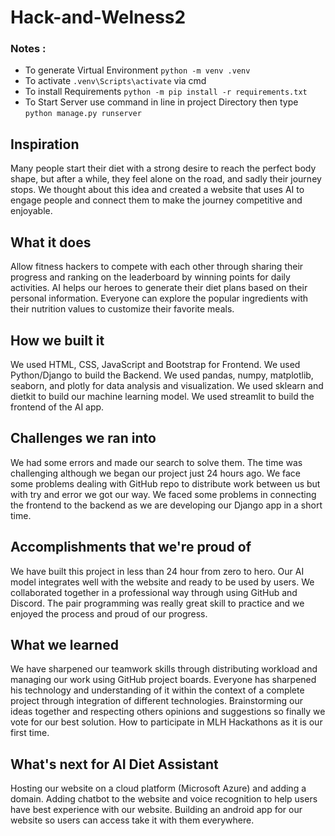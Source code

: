 # Hack-and-Welness2
### Notes :
- To generate Virtual Environment `python -m venv .venv`
- To activate `.venv\Scripts\activate` via cmd
- To install Requirements `python -m pip install -r requirements.txt`
- To Start Server use command in line in project Directory then type `python manage.py runserver`

## Inspiration
Many people start their diet with a strong desire to reach the perfect body shape, but after a while, they feel alone on the road, and sadly their journey stops. We thought about this idea and created a website that uses AI to engage people and connect them to make the journey competitive and enjoyable.

## What it does
Allow fitness hackers to compete with each other through sharing their progress and ranking on the leaderboard by winning points for daily activities. AI helps our heroes to generate their diet plans based on their personal information.
Everyone can explore the popular ingredients with their nutrition values to customize their favorite meals. 

## How we built it
We used HTML, CSS, JavaScript and Bootstrap for Frontend.
We used Python/Django to build the Backend.
We used pandas, numpy, matplotlib, seaborn, and plotly for data analysis and visualization.
We used sklearn and dietkit to build our machine learning model. 
We used streamlit to build the frontend of the AI app.

## Challenges we ran into
We had some errors and made our search to solve them. 
The time was challenging although we began our project just 24 hours ago.
We face some problems dealing with GitHub repo to distribute work between us but with try and error we got our way.
We faced some problems in connecting the frontend to the backend as we are developing our Django app in a short time.

## Accomplishments that we're proud of
We have built this project in less than 24 hour from zero to hero.
Our AI model integrates well with the website and ready to be used by users.
We collaborated together in a professional way through using GitHub and Discord.
The pair programming was really great skill to practice and we enjoyed the process and proud of our progress.
## What we learned
We have sharpened our teamwork skills through distributing workload and managing our work using GitHub project boards.
Everyone has sharpened his technology and understanding of it within the context of a complete project through integration of different technologies.
Brainstorming our ideas together and respecting others opinions and suggestions so finally we vote for our best solution.
How to participate in MLH Hackathons as it is our first time.

## What's next for AI Diet Assistant
Hosting our website on a cloud platform (Microsoft Azure) and adding a domain.
Adding chatbot to the website and voice recognition to help users have best experience with our website.
Building an android app for our website so users can access take it with them everywhere.

